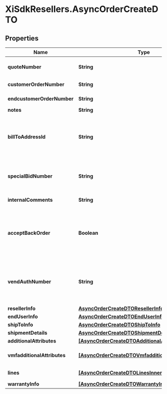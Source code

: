 # XiSdkResellers.AsyncOrderCreateDTO

## Properties

Name | Type | Description | Notes
------------ | ------------- | ------------- | -------------
**quoteNumber** | **String** | A unique identifier generated by Ingram Micro&#39;s CRM specific to each quote. | [optional] 
**customerOrderNumber** | **String** | The reseller&#39;s order number for reference in their system. | [optional] 
**endcustomerOrderNumber** | **String** | The end customer&#39;s order number for reference in their system. | [optional] 
**notes** | **String** | Order header level notes. | [optional] 
**billToAddressId** | **String** | Suffix used to identify billing address. Created during onboarding. Resellers are provided with one or more address IDs depending on how many bill to addresses they need for various flooring companies they are using for credit. | [optional] 
**specialBidNumber** | **String** | The bid number is provided to the reseller by the vendor for special pricing and discounts. Line-level bid numbers take precedence over header-level bid numbers. | [optional] 
**internalComments** | **String** | need to replace with actual description | [optional] 
**acceptBackOrder** | **Boolean** | ENUM [\&quot;true\&quot;,\&quot;false\&quot;] - accept order if this item is backordered. This field along with shipComplete field decides the value of backorderflag. The value of this field is ignored when shipComplete field is present. | [optional] 
**vendAuthNumber** | **String** | Authorization number provided by vendor to Ingram&#39;s reseller. Orders will be placed on hold without this value, vendor specific mandatory field - please reach out Ingram Sales team for list of vendor for whom this is mandatory. | [optional] 
**resellerInfo** | [**AsyncOrderCreateDTOResellerInfo**](AsyncOrderCreateDTOResellerInfo.md) |  | [optional] 
**endUserInfo** | [**AsyncOrderCreateDTOEndUserInfo**](AsyncOrderCreateDTOEndUserInfo.md) |  | [optional] 
**shipToInfo** | [**AsyncOrderCreateDTOShipToInfo**](AsyncOrderCreateDTOShipToInfo.md) |  | [optional] 
**shipmentDetails** | [**AsyncOrderCreateDTOShipmentDetails**](AsyncOrderCreateDTOShipmentDetails.md) |  | [optional] 
**additionalAttributes** | [**[AsyncOrderCreateDTOAdditionalAttributesInner]**](AsyncOrderCreateDTOAdditionalAttributesInner.md) | Additional order create attributes. | [optional] 
**vmfadditionalAttributes** | [**[AsyncOrderCreateDTOVmfadditionalAttributesInner]**](AsyncOrderCreateDTOVmfadditionalAttributesInner.md) | The object containing the list of fields required at a header level by the vendor. | [optional] 
**lines** | [**[AsyncOrderCreateDTOLinesInner]**](AsyncOrderCreateDTOLinesInner.md) | The object containing the lines that require vendor mandatory fields. | [optional] 
**warrantyInfo** | [**[AsyncOrderCreateDTOWarrantyInfoInner]**](AsyncOrderCreateDTOWarrantyInfoInner.md) | Warranty Information | [optional] 


